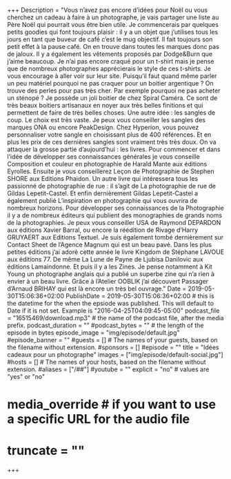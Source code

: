+++
Description = "Vous n’avez pas encore d’idées pour Noël ou vous cherchez un cadeau à faire à un photographe, je vais partager une liste au Père Noël qui pourrait vous être bien utile. Je commencerais par quelques petits goodies qui font toujours plaisir : il y a un objet que j’utilises tous les jours en tant que buveur de café c’est le mug objectif. Il fait toujours son petit effet à la pause café. On en trouve dans toutes les marques donc pas de jaloux. Il y a également les vêtements proposés par Dodge&Burn que j’aime beaucoup. Je n’ai pas encore craqué pour un t-shirt mais je pense que de nombreux photographes apprécierais le style de ces t-shirts. Je vous encourage à aller voir sur leur site. Puisqu’il faut quand même parler un peu matériel pourquoi ne pas craquer pour un boitier argentique ? On trouve des perles pour pas très cher. Par exemple pourquoi ne pas acheter un sténopé ? Je possède un joli boitier de chez Spiral Caméra. Ce sont de très beaux boitiers artisanaux en noyer aux très belles finitions et qui permettent de faire de très belles choses. Une autre idée : les sangles de coup. Le choix est très vaste. Je peux vous conseiller les sangles des marques ONA ou encore PeakDesign. Chez Hyperion, vous pouvez personnaliser votre sangle en choisissant plus de 400 références. Et en plus les prix de ces dernières sangles sont vraiment très très doux. On va attaquer la grosse partie d’aujourd’hui : les livres. Pour commencer et dans l’idée de développer ses connaissances générales je vous conseille Composition et couleur en photographie de Harald Mante aux éditions Eyrolles. Ensuite je vous conseillerez Leçon de Photographie de Stephen SHORE aux Editions Phaidon. Un autre livre qui intéressera tous les passionné de photographie de rue : il s’agit de La photographie de rue de Gildas Lepetit-Castel. Et enfin dernièrement Gildas Lepetit-Castel a également publié L’inspiration en photographie qui vous ouvrira de nombreux horizons. Pour développer ses connaissances de la Photographie il y a de nombreux éditeurs qui publient des monographies de grands noms de la photographies. Je peux vous conseiller USA de Raymond DEPARDON aux éditions Xavier Barral, ou encore la réédition de Rivage d’Harry GRUYAERT aux Editions Textuel. Je suis également tombé dernièrement sur Contact Sheet de l’Agence Magnum qui est un beau pavé. Dans les plus petites éditions j’ai adoré cette année le livre Kingdom de Stéphane LAVOUE aux éditions 77. De même La Lune de Payne de Ljubisa Danilovic aux éditions Lamaindonne. Et puis il y a les Zines. Je pense notamment à Kit Young un photographe anglais qui a publié un superbe zine qui n’a rien à envier à un beau livre. Grâce à l’Atelier OOBLIK j’ai découvert Passager d’Arnaud BRIHAY qui est là encore un très bel ouvrage."
Date = 2019-05-30T15:06:36+02:00
PublishDate = 2019-05-30T15:06:36+02:00 # this is the datetime for the when the epsiode was published. This will default to Date if it is not set. Example is "2016-04-25T04:09:45-05:00"
podcast_file = "16515469/download.mp3" # the name of the podcast file, after the media prefix.
podcast_duration = ""
#podcast_bytes = "" # the length of the episode in bytes
episode_image = "img/episode/default.jpg"
#episode_banner = ""
#guests = [] # The names of your guests, based on the filename without extension.
#sponsors = []
#episode = ""
title = "Idées cadeaux pour un photographe"
images = ["img/episode/default-social.jpg"]
#hosts = [] # The names of your hosts, based on the filename without extension.
#aliases = ["/##"]
#youtube = ""
explicit = "no" # values are "yes" or "no"
# media_override # if you want to use a specific URL for the audio file
# truncate = ""
+++

